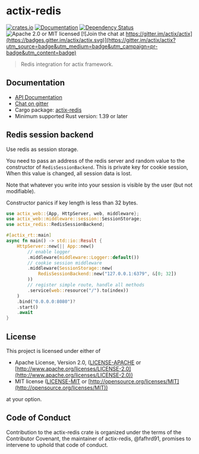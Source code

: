 # actix-redis

[![crates.io](https://img.shields.io/crates/v/actix-redis)](https://crates.io/crates/actix-redis)
[![Documentation](https://docs.rs/actix-redis/badge.svg)](https://docs.rs/actix-redis)
[![Dependency Status](https://deps.rs/crate/actix-redis/0.8.0/status.svg)](https://deps.rs/crate/actix-redis/0.8.0)
![Apache 2.0 or MIT licensed](https://img.shields.io/crates/l/actix-redis)
[![Join the chat at https://gitter.im/actix/actix](https://badges.gitter.im/actix/actix.svg)](https://gitter.im/actix/actix?utm_source=badge&utm_medium=badge&utm_campaign=pr-badge&utm_content=badge)

> Redis integration for actix framework.

## Documentation

* [API Documentation](http://actix.rs/actix-extras/actix_redis/)
* [Chat on gitter](https://gitter.im/actix/actix)
* Cargo package: [actix-redis](https://crates.io/crates/actix-redis)
* Minimum supported Rust version: 1.39 or later


## Redis session backend

Use redis as session storage.

You need to pass an address of the redis server and random value to the
constructor of `RedisSessionBackend`. This is private key for cookie session,
When this value is changed, all session data is lost.

Note that whatever you write into your session is visible by the user (but not modifiable).

Constructor panics if key length is less than 32 bytes.

```rust
use actix_web::{App, HttpServer, web, middleware};
use actix_web::middleware::session::SessionStorage;
use actix_redis::RedisSessionBackend;

#[actix_rt::main]
async fn main() -> std::io::Result {
    HttpServer::new(|| App::new()
        // enable logger
        .middleware(middleware::Logger::default())
        // cookie session middleware
        .middleware(SessionStorage::new(
            RedisSessionBackend::new("127.0.0.1:6379", &[0; 32])
        ))
        // register simple route, handle all methods
        .service(web::resource("/").to(index))
    )
    .bind("0.0.0.0:8080")?
    .start()
    .await
}
```

## License

This project is licensed under either of

* Apache License, Version 2.0, ([LICENSE-APACHE](LICENSE-APACHE) or [http://www.apache.org/licenses/LICENSE-2.0](http://www.apache.org/licenses/LICENSE-2.0))
* MIT license ([LICENSE-MIT](LICENSE-MIT) or [http://opensource.org/licenses/MIT](http://opensource.org/licenses/MIT))

at your option.

## Code of Conduct

Contribution to the actix-redis crate is organized under the terms of the
Contributor Covenant, the maintainer of actix-redis, @fafhrd91, promises to
intervene to uphold that code of conduct.
